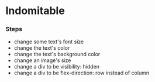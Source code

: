 # Indomitable


### Steps

* change some text's font size
* change the text's color
* change the text's background color
* change an image's size
* change a div to be visibility: hidden
* change a div to be flex-direction: row instead of column